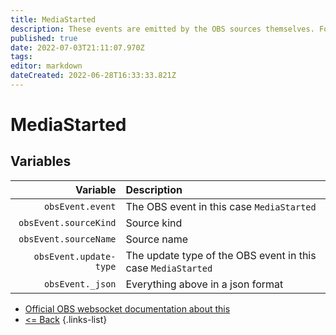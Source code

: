 ```yaml
---
title: MediaStarted
description: These events are emitted by the OBS sources themselves. For example when the media file starts playing. The behavior depends on the type of media source being used.
published: true
date: 2022-07-03T21:11:07.970Z
tags: 
editor: markdown
dateCreated: 2022-06-28T16:33:33.821Z
---
```


# MediaStarted

## Variables

| Variable | Description |
|---------:|:------------|
| `obsEvent.event` | The OBS event in this case `MediaStarted`
| `obsEvent.sourceKind` | Source kind
| `obsEvent.sourceName` | Source name
| `obsEvent.update-type` | The update type of the OBS event in this case `MediaStarted`
| `obsEvent._json` | Everything above in a json format

* [Official OBS websocket documentation about this](https://github.com/obsproject/obs-websocket/blob/4.x-current/docs/generated/protocol.md#mediastarted)
* [<= Back](/en/Integrations/OBS/OBS-Events)
{.links-list}